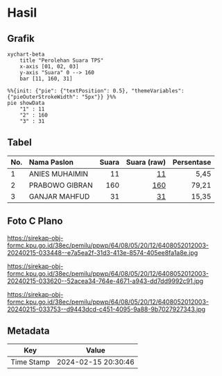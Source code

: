 # Hasil

## Grafik

```mermaid
xychart-beta
    title "Perolehan Suara TPS"
    x-axis [01, 02, 03]
    y-axis "Suara" 0 --> 160
    bar [11, 160, 31]
```

```mermaid
%%{init: {"pie": {"textPosition": 0.5}, "themeVariables": {"pieOuterStrokeWidth": "5px"}} }%%
pie showData
    "1" : 11
    "2" : 160
    "3" : 31
```

## Tabel

| No. | Nama Paslon    | Suara | Suara (raw) | Persentase |
|:--- |:-------------- | -----:| -----------:| ----------:|
| 1   | ANIES MUHAIMIN | 11    | [11][p-1]   | 5,45       |
| 2   | PRABOWO GIBRAN | 160   | [160][p-2]  | 79,21      |
| 3   | GANJAR MAHFUD  | 31    | [31][p-3]   | 15,35      |


[p-1]: https://github.com/gigit-pemilu/pemilu-2024-64-kalimantan-timur/blob/main/pilpres/hitung-suara/sub/64-kalimantan-timur/sub/08-kutai-timur/sub/05-sangkulirang/sub/2012-pelawan/sub/003-tps/sub/paslon-1.txt
[p-2]: https://github.com/gigit-pemilu/pemilu-2024-64-kalimantan-timur/blob/main/pilpres/hitung-suara/sub/64-kalimantan-timur/sub/08-kutai-timur/sub/05-sangkulirang/sub/2012-pelawan/sub/003-tps/sub/paslon-2.txt
[p-3]: https://github.com/gigit-pemilu/pemilu-2024-64-kalimantan-timur/blob/main/pilpres/hitung-suara/sub/64-kalimantan-timur/sub/08-kutai-timur/sub/05-sangkulirang/sub/2012-pelawan/sub/003-tps/sub/paslon-3.txt

## Foto C Plano

https://sirekap-obj-formc.kpu.go.id/38ec/pemilu/ppwp/64/08/05/20/12/6408052012003-20240215-033448--e7a5ea2f-31d3-413e-8574-405ee8fa1a8e.jpg

https://sirekap-obj-formc.kpu.go.id/38ec/pemilu/ppwp/64/08/05/20/12/6408052012003-20240215-033620--52acea34-764e-4671-a943-dd7dd9992c91.jpg

https://sirekap-obj-formc.kpu.go.id/38ec/pemilu/ppwp/64/08/05/20/12/6408052012003-20240215-033753--d9443dcd-c451-4095-9a88-9b7027927343.jpg


## Metadata

| Key        | Value               |
| ---------- | ------------------- |
| Time Stamp | 2024-02-15 20:30:46 |



